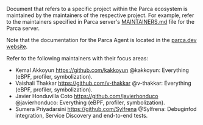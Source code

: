 Document that refers to a specific project within the Parca ecosystem
is maintained by the maintainers of the respective project. For example, refer
to the maintainers specified in Parca server's
[MAINTAINERS.md](https://github.com/parca/parca/blob/main/MAINTAINERS.md)
file for the Parca server.

Note that the documentation for the Parca Agent is located in the [parca.dev website](https://www.parca.dev/docs/overview).

Refer to the following maintainers with their focus areas:

* Kemal Akkoyun <https://github.com/kakkoyun> @kakkoyun: Everything (eBPF, profiler, symbolization).
* Vaishali Thakkar <https://github.com/v-thakkar> @v-thakkar: Everything (eBPF, profiler, symbolization).
* Javier Honduvilla Coto <https://github.com/javierhonduco> @javierhonduco: Everything (eBPF, profiler, symbolization).
* Sumera Priyadarsini <https://github.com/Sylfrena> @Sylfrena: Debuginfod integration, Service Discovery and end-to-end tests.
